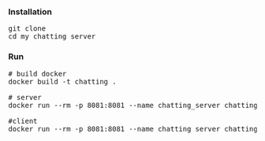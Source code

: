 ### Installation
<pre>
git clone 
cd my_chatting_server
</pre>
### Run
<pre>
# build docker
docker build -t chatting .

# server
docker run --rm -p 8081:8081 --name chatting_server chatting poetry run python -m server

#client
docker run --rm -p 8081:8081 --name chatting_server chatting poetry run python -m server
</pre>

